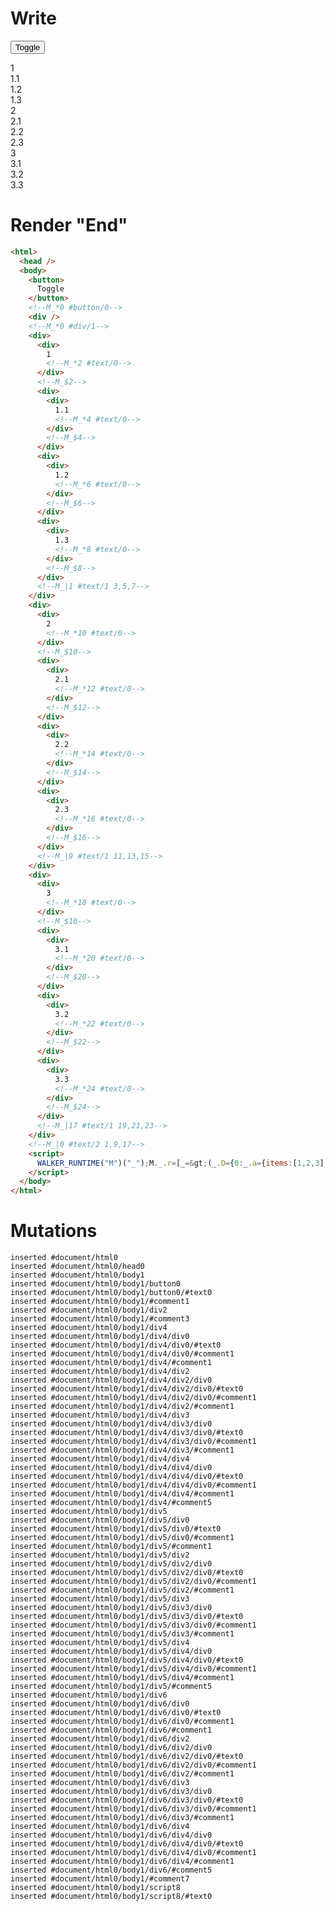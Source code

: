 # Write
  <button>Toggle</button><!--M_*0 #button/0--><div></div><!--M_*0 #div/1--><div><div>1<!--M_*2 #text/0--></div><!--M_$2--><div><div>1.1<!--M_*4 #text/0--></div><!--M_$4--></div><div><div>1.2<!--M_*6 #text/0--></div><!--M_$6--></div><div><div>1.3<!--M_*8 #text/0--></div><!--M_$8--></div><!--M_|1 #text/1 3,5,7--></div><div><div>2<!--M_*10 #text/0--></div><!--M_$10--><div><div>2.1<!--M_*12 #text/0--></div><!--M_$12--></div><div><div>2.2<!--M_*14 #text/0--></div><!--M_$14--></div><div><div>2.3<!--M_*16 #text/0--></div><!--M_$16--></div><!--M_|9 #text/1 11,13,15--></div><div><div>3<!--M_*18 #text/0--></div><!--M_$18--><div><div>3.1<!--M_*20 #text/0--></div><!--M_$20--></div><div><div>3.2<!--M_*22 #text/0--></div><!--M_$22--></div><div><div>3.3<!--M_*24 #text/0--></div><!--M_$24--></div><!--M_|17 #text/1 19,21,23--></div><!--M_|0 #text/2 1,9,17--><script>WALKER_RUNTIME("M")("_");M._.r=[_=>(_.D={0:_.a={items:[1,2,3],"#text/2(":new Map(_.b=[[0,_.f={outerItem:1,"#childScope/0":_.c={name:"1"},"#text/1(":new Map(_.d=[[0,_.g={"#childScope/0":_.e={name:"1.1"}}],[1,_.i={"#childScope/0":_.h={name:"1.2"}}],[2,_.k={"#childScope/0":_.j={name:"1.3"}}]])}],[1,_.o={outerItem:2,"#childScope/0":_.l={name:"2"},"#text/1(":new Map(_.m=[[0,_.p={"#childScope/0":_.n={name:"2.1"}}],[1,_.r={"#childScope/0":_.q={name:"2.2"}}],[2,_.t={"#childScope/0":_.s={name:"2.3"}}]])}],[2,_.x={outerItem:3,"#childScope/0":_.u={name:"3"},"#text/1(":new Map(_.v=[[0,_.y={"#childScope/0":_.w={name:"3.1"}}],[1,_.A={"#childScope/0":_.z={name:"3.2"}}],[2,_.C={"#childScope/0":_.B={name:"3.3"}}]])}]])},1:_.f,2:_.c,3:_.g,4:_.e,5:_.i,6:_.h,7:_.k,8:_.j,9:_.o,10:_.l,11:_.p,12:_.n,13:_.r,14:_.q,15:_.t,16:_.s,17:_.x,18:_.u,19:_.y,20:_.w,21:_.A,22:_.z,23:_.C,24:_.B},_.a.write=_.c.write=_.e.write=_.h.write=_.j.write=_.l.write=_.n.write=_.q.write=_.s.write=_.u.write=_.w.write=_.z.write=_.B.write=_._["packages/translator-tags/src/__tests__/fixtures/cleanup-single-child-for-deep/template.marko_0/_"](_.a),_.g._=_.i._=_.k._=_.f,_.f._=_.o._=_.x._=_.a,_.p._=_.r._=_.t._=_.o,_.y._=_.A._=_.C._=_.x,_.D),2,"packages/translator-tags/src/__tests__/fixtures/cleanup-single-child-for-deep/components/child.marko_0_name_write",4,"packages/translator-tags/src/__tests__/fixtures/cleanup-single-child-for-deep/components/child.marko_0_name_write",6,"packages/translator-tags/src/__tests__/fixtures/cleanup-single-child-for-deep/components/child.marko_0_name_write",8,"packages/translator-tags/src/__tests__/fixtures/cleanup-single-child-for-deep/components/child.marko_0_name_write",10,"packages/translator-tags/src/__tests__/fixtures/cleanup-single-child-for-deep/components/child.marko_0_name_write",12,"packages/translator-tags/src/__tests__/fixtures/cleanup-single-child-for-deep/components/child.marko_0_name_write",14,"packages/translator-tags/src/__tests__/fixtures/cleanup-single-child-for-deep/components/child.marko_0_name_write",16,"packages/translator-tags/src/__tests__/fixtures/cleanup-single-child-for-deep/components/child.marko_0_name_write",18,"packages/translator-tags/src/__tests__/fixtures/cleanup-single-child-for-deep/components/child.marko_0_name_write",20,"packages/translator-tags/src/__tests__/fixtures/cleanup-single-child-for-deep/components/child.marko_0_name_write",22,"packages/translator-tags/src/__tests__/fixtures/cleanup-single-child-for-deep/components/child.marko_0_name_write",24,"packages/translator-tags/src/__tests__/fixtures/cleanup-single-child-for-deep/components/child.marko_0_name_write",0,"packages/translator-tags/src/__tests__/fixtures/cleanup-single-child-for-deep/template.marko_0_items",0];M._.w()</script>


# Render "End"
```html
<html>
  <head />
  <body>
    <button>
      Toggle
    </button>
    <!--M_*0 #button/0-->
    <div />
    <!--M_*0 #div/1-->
    <div>
      <div>
        1
        <!--M_*2 #text/0-->
      </div>
      <!--M_$2-->
      <div>
        <div>
          1.1
          <!--M_*4 #text/0-->
        </div>
        <!--M_$4-->
      </div>
      <div>
        <div>
          1.2
          <!--M_*6 #text/0-->
        </div>
        <!--M_$6-->
      </div>
      <div>
        <div>
          1.3
          <!--M_*8 #text/0-->
        </div>
        <!--M_$8-->
      </div>
      <!--M_|1 #text/1 3,5,7-->
    </div>
    <div>
      <div>
        2
        <!--M_*10 #text/0-->
      </div>
      <!--M_$10-->
      <div>
        <div>
          2.1
          <!--M_*12 #text/0-->
        </div>
        <!--M_$12-->
      </div>
      <div>
        <div>
          2.2
          <!--M_*14 #text/0-->
        </div>
        <!--M_$14-->
      </div>
      <div>
        <div>
          2.3
          <!--M_*16 #text/0-->
        </div>
        <!--M_$16-->
      </div>
      <!--M_|9 #text/1 11,13,15-->
    </div>
    <div>
      <div>
        3
        <!--M_*18 #text/0-->
      </div>
      <!--M_$18-->
      <div>
        <div>
          3.1
          <!--M_*20 #text/0-->
        </div>
        <!--M_$20-->
      </div>
      <div>
        <div>
          3.2
          <!--M_*22 #text/0-->
        </div>
        <!--M_$22-->
      </div>
      <div>
        <div>
          3.3
          <!--M_*24 #text/0-->
        </div>
        <!--M_$24-->
      </div>
      <!--M_|17 #text/1 19,21,23-->
    </div>
    <!--M_|0 #text/2 1,9,17-->
    <script>
      WALKER_RUNTIME("M")("_");M._.r=[_=&gt;(_.D={0:_.a={items:[1,2,3],"#text/2(":new Map(_.b=[[0,_.f={outerItem:1,"#childScope/0":_.c={name:"1"},"#text/1(":new Map(_.d=[[0,_.g={"#childScope/0":_.e={name:"1.1"}}],[1,_.i={"#childScope/0":_.h={name:"1.2"}}],[2,_.k={"#childScope/0":_.j={name:"1.3"}}]])}],[1,_.o={outerItem:2,"#childScope/0":_.l={name:"2"},"#text/1(":new Map(_.m=[[0,_.p={"#childScope/0":_.n={name:"2.1"}}],[1,_.r={"#childScope/0":_.q={name:"2.2"}}],[2,_.t={"#childScope/0":_.s={name:"2.3"}}]])}],[2,_.x={outerItem:3,"#childScope/0":_.u={name:"3"},"#text/1(":new Map(_.v=[[0,_.y={"#childScope/0":_.w={name:"3.1"}}],[1,_.A={"#childScope/0":_.z={name:"3.2"}}],[2,_.C={"#childScope/0":_.B={name:"3.3"}}]])}]])},1:_.f,2:_.c,3:_.g,4:_.e,5:_.i,6:_.h,7:_.k,8:_.j,9:_.o,10:_.l,11:_.p,12:_.n,13:_.r,14:_.q,15:_.t,16:_.s,17:_.x,18:_.u,19:_.y,20:_.w,21:_.A,22:_.z,23:_.C,24:_.B},_.a.write=_.c.write=_.e.write=_.h.write=_.j.write=_.l.write=_.n.write=_.q.write=_.s.write=_.u.write=_.w.write=_.z.write=_.B.write=_._["packages/translator-tags/src/__tests__/fixtures/cleanup-single-child-for-deep/template.marko_0/_"](_.a),_.g._=_.i._=_.k._=_.f,_.f._=_.o._=_.x._=_.a,_.p._=_.r._=_.t._=_.o,_.y._=_.A._=_.C._=_.x,_.D),2,"packages/translator-tags/src/__tests__/fixtures/cleanup-single-child-for-deep/components/child.marko_0_name_write",4,"packages/translator-tags/src/__tests__/fixtures/cleanup-single-child-for-deep/components/child.marko_0_name_write",6,"packages/translator-tags/src/__tests__/fixtures/cleanup-single-child-for-deep/components/child.marko_0_name_write",8,"packages/translator-tags/src/__tests__/fixtures/cleanup-single-child-for-deep/components/child.marko_0_name_write",10,"packages/translator-tags/src/__tests__/fixtures/cleanup-single-child-for-deep/components/child.marko_0_name_write",12,"packages/translator-tags/src/__tests__/fixtures/cleanup-single-child-for-deep/components/child.marko_0_name_write",14,"packages/translator-tags/src/__tests__/fixtures/cleanup-single-child-for-deep/components/child.marko_0_name_write",16,"packages/translator-tags/src/__tests__/fixtures/cleanup-single-child-for-deep/components/child.marko_0_name_write",18,"packages/translator-tags/src/__tests__/fixtures/cleanup-single-child-for-deep/components/child.marko_0_name_write",20,"packages/translator-tags/src/__tests__/fixtures/cleanup-single-child-for-deep/components/child.marko_0_name_write",22,"packages/translator-tags/src/__tests__/fixtures/cleanup-single-child-for-deep/components/child.marko_0_name_write",24,"packages/translator-tags/src/__tests__/fixtures/cleanup-single-child-for-deep/components/child.marko_0_name_write",0,"packages/translator-tags/src/__tests__/fixtures/cleanup-single-child-for-deep/template.marko_0_items",0];M._.w()
    </script>
  </body>
</html>
```

# Mutations
```
inserted #document/html0
inserted #document/html0/head0
inserted #document/html0/body1
inserted #document/html0/body1/button0
inserted #document/html0/body1/button0/#text0
inserted #document/html0/body1/#comment1
inserted #document/html0/body1/div2
inserted #document/html0/body1/#comment3
inserted #document/html0/body1/div4
inserted #document/html0/body1/div4/div0
inserted #document/html0/body1/div4/div0/#text0
inserted #document/html0/body1/div4/div0/#comment1
inserted #document/html0/body1/div4/#comment1
inserted #document/html0/body1/div4/div2
inserted #document/html0/body1/div4/div2/div0
inserted #document/html0/body1/div4/div2/div0/#text0
inserted #document/html0/body1/div4/div2/div0/#comment1
inserted #document/html0/body1/div4/div2/#comment1
inserted #document/html0/body1/div4/div3
inserted #document/html0/body1/div4/div3/div0
inserted #document/html0/body1/div4/div3/div0/#text0
inserted #document/html0/body1/div4/div3/div0/#comment1
inserted #document/html0/body1/div4/div3/#comment1
inserted #document/html0/body1/div4/div4
inserted #document/html0/body1/div4/div4/div0
inserted #document/html0/body1/div4/div4/div0/#text0
inserted #document/html0/body1/div4/div4/div0/#comment1
inserted #document/html0/body1/div4/div4/#comment1
inserted #document/html0/body1/div4/#comment5
inserted #document/html0/body1/div5
inserted #document/html0/body1/div5/div0
inserted #document/html0/body1/div5/div0/#text0
inserted #document/html0/body1/div5/div0/#comment1
inserted #document/html0/body1/div5/#comment1
inserted #document/html0/body1/div5/div2
inserted #document/html0/body1/div5/div2/div0
inserted #document/html0/body1/div5/div2/div0/#text0
inserted #document/html0/body1/div5/div2/div0/#comment1
inserted #document/html0/body1/div5/div2/#comment1
inserted #document/html0/body1/div5/div3
inserted #document/html0/body1/div5/div3/div0
inserted #document/html0/body1/div5/div3/div0/#text0
inserted #document/html0/body1/div5/div3/div0/#comment1
inserted #document/html0/body1/div5/div3/#comment1
inserted #document/html0/body1/div5/div4
inserted #document/html0/body1/div5/div4/div0
inserted #document/html0/body1/div5/div4/div0/#text0
inserted #document/html0/body1/div5/div4/div0/#comment1
inserted #document/html0/body1/div5/div4/#comment1
inserted #document/html0/body1/div5/#comment5
inserted #document/html0/body1/div6
inserted #document/html0/body1/div6/div0
inserted #document/html0/body1/div6/div0/#text0
inserted #document/html0/body1/div6/div0/#comment1
inserted #document/html0/body1/div6/#comment1
inserted #document/html0/body1/div6/div2
inserted #document/html0/body1/div6/div2/div0
inserted #document/html0/body1/div6/div2/div0/#text0
inserted #document/html0/body1/div6/div2/div0/#comment1
inserted #document/html0/body1/div6/div2/#comment1
inserted #document/html0/body1/div6/div3
inserted #document/html0/body1/div6/div3/div0
inserted #document/html0/body1/div6/div3/div0/#text0
inserted #document/html0/body1/div6/div3/div0/#comment1
inserted #document/html0/body1/div6/div3/#comment1
inserted #document/html0/body1/div6/div4
inserted #document/html0/body1/div6/div4/div0
inserted #document/html0/body1/div6/div4/div0/#text0
inserted #document/html0/body1/div6/div4/div0/#comment1
inserted #document/html0/body1/div6/div4/#comment1
inserted #document/html0/body1/div6/#comment5
inserted #document/html0/body1/#comment7
inserted #document/html0/body1/script8
inserted #document/html0/body1/script8/#text0
```